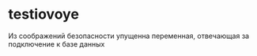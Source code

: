 # testiovoye

Из соображений безопасности упущенна переменная, отвечающая за подключение к базе данных

